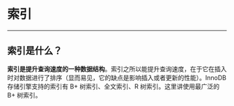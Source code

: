# 索引

------

## 索引是什么？

**索引是提升查询速度的一种数据结构**。索引之所以能提升查询速度，在于它在插入时对数据进行了排序（显而易见，它的缺点是影响插入或者更新的性能）。InnoDB 存储引擎支持的索引有 B+ 树索引、全文索引、R 树索引。这里讲使用最广泛的 B+ 树索引。